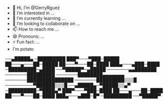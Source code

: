- 👋 Hi, I’m @GerryRguez
- 👀 I’m interested in ...
- 🌱 I’m currently learning ...
- 💞️ I’m looking to collaborate on ...
- 📫 How to reach me ...
- 😄 Pronouns: ...
- ⚡ Fun fact: ...
- I'm potato

──▄█████▄
─█████████
███▀───▀███─█████
██───▄───██─█████
██───▀───██─████
███▄───▄███─████
─█████████─▄████
──▀█████▀─▄█████
───────▄▄███████
───────█████████
───────████████▄▄▄▄▄▄▄
───────███████████████
───────█████████▒▒▒█
─────────▀██████▒▒▒█
──▄█████▄─▀█████▒▒▄▀
─█████████─▀████▄▀
███▀───▀███─████
██───▄───██─████
██───▀───██─████
███▄───▄███─█▀
─█████████
──▀█████▀


<!---
GerryRguez/GerryRguez is a ✨ special ✨ repository because its `README.md` (this file) appears on your GitHub profile.
You can click the Preview link to take a look at your changes.
--->
